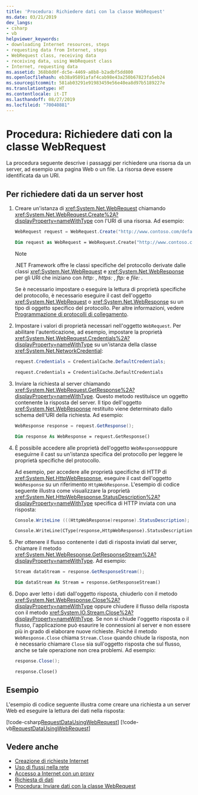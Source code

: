```yaml
---
title: 'Procedura: Richiedere dati con la classe WebRequest'
ms.date: 03/21/2019
dev_langs:
- csharp
- vb
helpviewer_keywords:
- downloading Internet resources, steps
- requesting data from Internet, steps
- WebRequest class, receiving data
- receiving data, using WebRequest class
- Internet, requesting data
ms.assetid: 368b8d0f-dc5e-4469-a8b8-b2adbf5dd800
ms.openlocfilehash: eb38a95891afaf4cab98e43a250b67823fa5eb24
ms.sourcegitcommit: 581ab03291e91983459e56e40ea8d97b5189227e
ms.translationtype: HT
ms.contentlocale: it-IT
ms.lasthandoff: 08/27/2019
ms.locfileid: "70040881"
---
```

# <a name="how-to-request-data-by-using-the-webrequest-class"></a>Procedura: Richiedere dati con la classe WebRequest

La procedura seguente descrive i passaggi per richiedere una risorsa da un server, ad esempio una pagina Web o un file. La risorsa deve essere identificata da un URI.

## <a name="to-request-data-from-a-host-server"></a>Per richiedere dati da un server host

1. Creare un'istanza di <xref:System.Net.WebRequest> chiamando <xref:System.Net.WebRequest.Create%2A?displayProperty=nameWithType> con l'URI di una risorsa. Ad esempio:

    ```csharp
    WebRequest request = WebRequest.Create("http://www.contoso.com/default.html");
    ```

    ```vb
    Dim request as WebRequest = WebRequest.Create("http://www.contoso.com/default.html")
    ```

    > [!NOTE]
    > .NET Framework offre le classi specifiche del protocollo derivate dalle classi <xref:System.Net.WebRequest> e <xref:System.Net.WebResponse> per gli URI che iniziano con *http:* , *https:* , *ftp:* e *file:* .

    Se è necessario impostare o eseguire la lettura di proprietà specifiche del protocollo, è necessario eseguire il cast dell'oggetto <xref:System.Net.WebRequest> o <xref:System.Net.WebResponse> su un tipo di oggetto specifico del protocollo. Per altre informazioni, vedere [Programmazione di protocolli di collegamento](programming-pluggable-protocols.md).

2. Impostare i valori di proprietà necessari nell'oggetto `WebRequest`. Per abilitare l'autenticazione, ad esempio, impostare la proprietà <xref:System.Net.WebRequest.Credentials%2A?displayProperty=nameWithType> su un'istanza della classe <xref:System.Net.NetworkCredential>:

    ```csharp
    request.Credentials = CredentialCache.DefaultCredentials;
    ```

    ```vb
    request.Credentials = CredentialCache.DefaultCredentials
    ```

3. Inviare la richiesta al server chiamando <xref:System.Net.WebRequest.GetResponse%2A?displayProperty=nameWithType>. Questo metodo restituisce un oggetto contenente la risposta del server. Il tipo dell'oggetto <xref:System.Net.WebResponse> restituito viene determinato dallo schema dell'URI della richiesta. Ad esempio:

    ```csharp
    WebResponse response = request.GetResponse();
    ```

    ```vb
    Dim response As WebResponse = request.GetResponse()
    ```

4. È possibile accedere alle proprietà dell'oggetto `WebResponse`oppure eseguirne il cast su un'istanza specifica del protocollo per leggere le proprietà specifiche del protocollo.

    Ad esempio, per accedere alle proprietà specifiche di HTTP di <xref:System.Net.HttpWebResponse>, eseguire il cast dell'oggetto `WebResponse` su un riferimento `HttpWebResponse`. L'esempio di codice seguente illustra come visualizzare la proprietà <xref:System.Net.HttpWebResponse.StatusDescription%2A?displayProperty=nameWithType> specifica di HTTP inviata con una risposta:

    ```csharp
    Console.WriteLine (((HttpWebResponse)response).StatusDescription);
    ```

    ```vb
    Console.WriteLine(CType(response,HttpWebResponse).StatusDescription)
    ```

5. Per ottenere il flusso contenente i dati di risposta inviati dal server, chiamare il metodo <xref:System.Net.WebResponse.GetResponseStream%2A?displayProperty=nameWithType>. Ad esempio:

    ```csharp
    Stream dataStream = response.GetResponseStream();
    ```

    ```vb
    Dim dataStream As Stream = response.GetResponseStream()
    ```

6. Dopo aver letto i dati dall'oggetto risposta, chiuderlo con il metodo <xref:System.Net.WebResponse.Close%2A?displayProperty=nameWithType> oppure chiudere il flusso della risposta con il metodo <xref:System.IO.Stream.Close%2A?displayProperty=nameWithType>. Se non si chiude l'oggetto risposta o il flusso, l'applicazione può esaurire le connessioni al server e non essere più in grado di elaborare nuove richieste. Poiché il metodo `WebResponse.Close` chiama `Stream.Close` quando chiude la risposta, non è necessario chiamare `Close` sia sull'oggetto risposta che sul flusso, anche se tale operazione non crea problemi. Ad esempio:

    ```csharp
    response.Close();
    ```

    ```vb
    response.Close()
    ```

## <a name="example"></a>Esempio

L'esempio di codice seguente illustra come creare una richiesta a un server Web ed eseguire la lettura dei dati nella risposta:

[!code-csharp[RequestDataUsingWebRequest](../../../samples/snippets/csharp/VS_Snippets_Network/RequestDataUsingWebRequest/cs/WebRequestGetExample.cs)]
[!code-vb[RequestDataUsingWebRequest](../../../samples/snippets/visualbasic/VS_Snippets_Network/RequestDataUsingWebRequest/vb/WebRequestGetExample.vb)]

## <a name="see-also"></a>Vedere anche

- [Creazione di richieste Internet](creating-internet-requests.md)
- [Uso di flussi nella rete](using-streams-on-the-network.md)
- [Accesso a Internet con un proxy](accessing-the-internet-through-a-proxy.md)
- [Richiesta di dati](requesting-data.md)
- [Procedura: Inviare dati con la classe WebRequest](how-to-send-data-using-the-webrequest-class.md)
